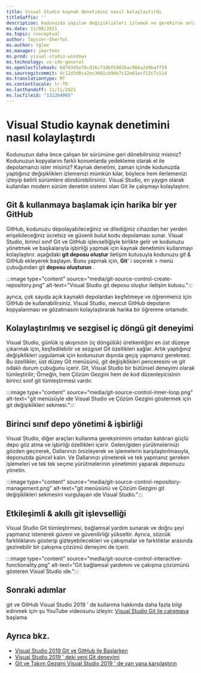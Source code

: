 ```yaml
---
title: Visual Studio kaynak denetimini nasıl kolaylaştırdı
titleSuffix: ''
description: kodunuzda yapılan değişiklikleri izlemek ve gerekirse onları dönüştürmek için Git & GitHub Visual Studio nasıl kullanacağınızı öğrenin.
ms.date: 11/08/2021
ms.topic: conceptual
author: Taysser-Gherfal
ms.author: tglee
ms.manager: jmartens
ms.prod: visual-studio-windows
ms.technology: vs-ide-general
ms.openlocfilehash: 6d7d3d5e78cd16cf10bfb982bac866a2d9baf759
ms.sourcegitcommit: dc12d3d0ca2ec3601cb9de7c22e61ecf22c7c514
ms.translationtype: MT
ms.contentlocale: tr-TR
ms.lasthandoff: 11/11/2021
ms.locfileid: "132264065"
---
```

# <a name="how-visual-studio-makes-source-control-easy"></a>Visual Studio kaynak denetimini nasıl kolaylaştırdı

Kodunuzun daha önce çalışan bir sürümüne geri dönebilirsiniz misiniz? Kodunuzun kopyalarını farklı konumlarda yedekleme olarak el ile depolamanızı ister misiniz? Kaynak denetimi, zaman içinde kodunuzda yaptığınız değişiklikleri izlemenizi mümkün kılar, böylece hem ilerlemenizi izleyip belirli sürümlere döndürebilirsiniz. Visual Studio, en yaygın olarak kullanılan modern sürüm denetim sistemi olan Git ile çalışmayı kolaylaştırır.

## <a name="a-great-place-to-start-with-git--github"></a>Git & kullanmaya başlamak için harika bir yer GitHub

GitHub, kodunuzu depolayabileceğiniz ve dilediğiniz cihazdan her yerden erişebileceğiniz ücretsiz ve güvenli bulut kodu depolaması sunar. Visual Studio, birinci sınıf Git ve GitHub işlevselliğiyle birlikte gelir ve kodunuzu yönetmek ve başkalarıyla işbirliği yapmak için kaynak denetimini kullanmayı kolaylaştırır. aşağıdaki **git deposu oluştur** iletişim kutusuyla kodunuzu git & GitHub ekleyerek başlayın. Bunu yapmak için, **Git**' i seçerek  >  menü çubuğundan git **deposu oluşturun** .

:::image type="content" source="media/git-source-control-create-repository.png" alt-text="Visual Studio git deposu oluştur iletişim kutusu.":::

ayrıca, çok sayıda açık kaynaklı depolardan keşfetmeye ve öğrenmeniz için GitHub de kullanabilirsiniz. Visual Studio, mevcut GitHub depoların kopyalanması ve gözatmasını kolaylaştırarak harika bir öğrenme ortamıdır.

## <a name="streamlined-and-intuitive-inner-loop-git-experience"></a>Kolaylaştırılmış ve sezgisel iç döngü git deneyimi

Visual Studio, günlük iş akışınızın (iç döngülük) üretkenliğini en üst düzeye çıkarmak için, keşfedilebilir ve sezgisel Git özellikleri sağlar. Artık yaptığınız değişiklikleri uygulamak için kodunuzun dışında geçiş yapmanız gerekmez. Bu özellikler, üst düzey Git menüsünü, git değişiklikleri penceresini ve git odaklı durum çubuğunu içerir. Git, Visual Studio bir bütünsel deneyimi olarak tümleştirilir; Örneğin, hem Çözüm Gezgini hem de kod düzenleyicisinin birinci sınıf git tümleştirmesi vardır.

:::image type="content" source="media/git-source-control-inner-loop.png" alt-text="git menüsüyle ıde Visual Studio ve Çözüm Gezgini göstermek için git değişiklikleri sekmesi.":::

## <a name="first-class-repository-management--collaboration"></a>Birinci sınıf depo yönetimi & işbirliği

Visual Studio, diğer araçları kullanma gereksinimini ortadan kaldıran güçlü depo göz atma ve işbirliği özellikleri içerir. Gelen/giden yürütmelerinizi gözden geçirerek, Dallarınızı önizleyerek ve işlemelerin karşılaştırılmasıyla, deponuzda güncel kalın. Ve Dallarınızı yöneterek ve tek yapmanız gereken işlemeleri ve tek tek seçme yürütmelerinin yönetimini yaparak deponuzu yönetin.

:::image type="content" source="media/git-source-control-repository-management.png" alt-text="git menüsünü ve Çözüm Gezgini git değişiklikleri sekmesini vurgulayan ıde Visual Studio.":::

## <a name="interactive--smart-git-functionality"></a>Etkileşimli & akıllı git işlevselliği

Visual Studio Git tümleştirmesi, bağlamsal yardım sunarak ve doğru şeyi yapmanız istenerek güveni ve güvenilirliği yükseltir. Ayrıca, sözcük farklılıklarını gösterip gizleyebilecekleri ve çakışmalar ve farklılıklar arasında gezinebilir bir çakışma çözümü deneyimi de içerir.

:::image type="content" source="media/git-source-control-interactive-functionality.png" alt-text="Git bağlamsal yardımını ve çakışma çözümünü gösteren Visual Studio ıde.":::

## <a name="next-steps"></a>Sonraki adımlar

git ve GitHub Visual Studio 2019 ' de kullanma hakkında daha fazla bilgi edinmek için şu YouTube videosunu izleyin: [Visual Studio Git ile çalışmaya](https://www.youtube.com/watch?v=GCZ9x3yqkyc&list=PLReL099Y5nRc-zbaFbf0aNcIamBQujOxP) başlama

## <a name="see-also"></a>Ayrıca bkz.

- [Visual Studio 2019 Git ve GitHub ile Başlarken](/learn/modules/visual-studio-github-push/)
- [Visual Studio 2019 ' deki yeni Git deneyimi](git-with-visual-studio.md?view=vs-2019&preserve-view=true)
- [Git ve Takım Gezgini Visual Studio 2019 ' de yan yana karşılaştırın](git-team-explorer-feature-comparison.md?view=vs-2019&preserve-view=true)